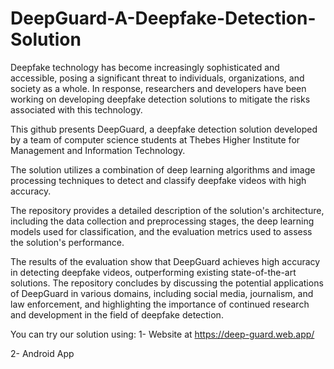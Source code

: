 # DeepGuard-A-Deepfake-Detection-Solution
Deepfake technology has become increasingly sophisticated and accessible, posing a significant threat to individuals, organizations, and society as a whole. In response, researchers and developers have been working on developing deepfake detection solutions to mitigate the risks associated with this technology.

This github presents DeepGuard, a deepfake detection solution developed by a team of computer science students at Thebes Higher Institute for Management and Information Technology.

The solution utilizes a combination of deep learning algorithms and image processing techniques to detect and classify deepfake videos with high accuracy.

The repository provides a detailed description of the solution's architecture, including the data collection and preprocessing stages, the deep learning models used for classification, and the evaluation metrics used to assess the solution's performance.

The results of the evaluation show that DeepGuard achieves high accuracy in detecting deepfake videos, outperforming existing state-of-the-art solutions. The repository concludes by discussing the potential applications of DeepGuard in various domains, including social media, journalism, and law enforcement, and highlighting the importance of continued research and development in the field of deepfake detection.

You can try our solution using:
1- Website at https://deep-guard.web.app/


2- Android App
